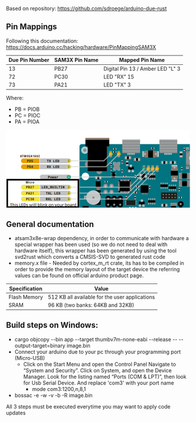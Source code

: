 Based on repository: https://github.com/sdroege/arduino-due-rust

## Pin Mappings

Following this documentation: https://docs.arduino.cc/hacking/hardware/PinMappingSAM3X


| Due Pin Number | 	SAM3X Pin Name | 	        Mapped Pin Name	        | 
|----------------|-----------------|----------------------------------|
| 13	            | PB27	           | Digital Pin 13 / Amber LED "L"	3 |
| 72             | 	PC30	          | LED "RX"	15                      |
| 73	            | PA21	           | LED "TX"                   3     |	

Where: 
* PB = PIOB
* PC  = PIOC
* PA = PIOA

![image](./img/pins.png)

## General documentation

* atsam3x8e-wrap dependency, in order to communicate with hardware a special wrapper has been used 
(so we do not need to deal with hardware itself), this wrapper has been generated 
by using the tool svd2rust which converts a CMSIS-SVD to generated rust code
* memory.x file - Needed by cortex_m_rt crate, its has to be compiled in order to provide the memory layout of the target device
the referring values can be found on official arduino
product page.

| Specification | Value                                           |
|---------------|-------------------------------------------------|
| Flash Memory  | 	512 KB all available for the user applications |
| SRAM	         | 96 KB (two banks: 64KB and 32KB)                |

## Build steps on Windows: 
* cargo objcopy --bin app --target thumbv7m-none-eabi --release -- --output-target=binary image.bin
* Connect your arduino due to your pc through your programming port (Micro-USB) 
  * Click on the Start Menu and open the Control Panel
    Navigate to “System and Security”. Click on System, and open the Device Manager.
    Look for the listing named “Ports (COM & LPT)”, then look for
    Usb Serial Device. And replace 'com3' with your port name
    * mode com3:1200,n,8,1
* bossac -e -w -v -b -R image.bin

All 3 steps must be executed everytime you may want to apply code updates